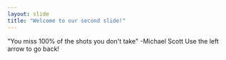 ```yaml
---
layout: slide
title: "Welcome to our second slide!"
---
```

"You miss 100% of the shots you don't take" -Michael Scott
Use the left arrow to go back!
